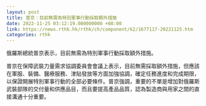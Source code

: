```yaml
---
layout: post
title: 普京：目前無需為特別軍事行動採取額外措施
date: 2022-11-25 03:12:19.000000000 +08:00
link: https://news.rthk.hk/rthk/ch/component/k2/1677117-20221125.htm
categories: rthk
---
```


俄羅斯總統普京表示，目前無需為特別軍事行動採取額外措施。

普京在保障武裝力量需求協調委員會會議上表示，目前無需採取額外措施，但應該在軍服、裝備、醫療服務、津貼發放等方面加強協調，確定任務進度和完成期限，以保證開展特別軍事行動的全部必要條件。普京強調，重要的不單是增加對俄羅斯武裝部隊的交付量和供應品目，而且要提高產品品質，認為製造商與用家之間的直接溝通十分重要。
